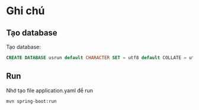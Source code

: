 # Ghi chú

## Tạo database

Tạo database:

```sql
CREATE DATABASE usrun default CHARACTER SET = utf8 default COLLATE = utf8_general_ci;
```

## Run

Nhớ tạo file application.yaml để run

```sh
mvn spring-boot:run
```
